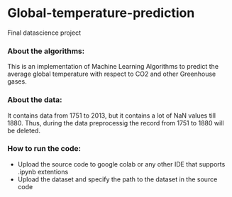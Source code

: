 # Global-temperature-prediction
Final datascience project
 
### About the algorithms:
This is an implementation of Machine Learning Algorithms to predict the average global temperature with respect to CO2 and other Greenhouse gases.

### About the data: 
It contains data from 1751 to 2013, but it contains a lot of NaN values till 1880. Thus, during the data preprocessig the record from 1751 to 1880 will   be deleted. 
 
### How to run the code:
<ul>
  <li>Upload the source code to google colab or any other IDE that supports .ipynb extentions</li>
  <li>Upload the dataset and specify the path to the dataset in the source code</li>
</ul>


